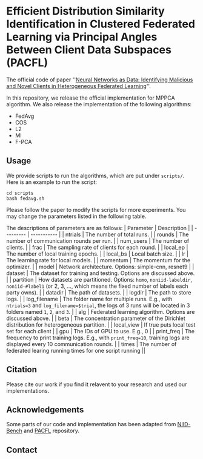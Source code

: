 # Efficient Distribution Similarity Identification in Clustered Federated Learning via Principal Angles Between Client Data Subspaces (PACFL)

The official code of
paper ''[Neural Networks as Data: Identifying Malicious and Novel Clients in Heterogeneous Federated Learning]()''.

In this repository, we release the official implementation for MPPCA algorithm. We also release the implementation of
the following algorithms:

* FedAvg
* COS
* L2
* MI
* F-PCA

## Usage

We provide scripts to run the algorithms, which are put under `scripts/`. Here is an example to run the script:

```
cd scripts
bash fedavg.sh
```

Please follow the paper to modify the scripts for more experiments. You may change the parameters listed in the
following table.

The descriptions of parameters are as follows:
| Parameter | Description | | --------- | ----------- | | ntrials | The number of total runs. | | rounds | The number of
communication rounds per run. | | num_users | The number of clients. | | frac | The sampling rate of clients for each
round. | | local_ep | The number of local training epochs. | | local_bs | Local batch size. | | lr | The learning rate
for local models. | | momentum | The momentum for the optimizer. | | model | Network architecture. Options: simple-cnn,
resnet9 | | dataset | The dataset for training and testing. Options are discussed above. | | partition | How datasets
are partitioned. Options: `homo`, `noniid-labeldir`, `noniid-#label1` (or 2, 3, ..., which means the fixed number of
labels each party owns). | | datadir | The path of datasets. | | logdir | The path to store logs. | | log_filename | The
folder name for multiple runs. E.g., with `ntrials=3` and `log_filename=$trial`, the logs of 3 runs will be located in 3
folders named `1`, `2`, and `3`. | | alg | Federated learning algorithm. Options are discussed above. | | beta | The
concentration parameter of the Dirichlet distribution for heterogeneous partition. | | local_view | If true puts local
test set for each client | | gpu | The IDs of GPU to use. E.g., 0 | | print_freq | The frequency to print training logs.
E.g., with `print_freq=10`, training logs are displayed every 10 communication rounds. | | times | The number of
federated learing running times for one script running ||

## Citation

Please cite our work if you find it relavent to your research and used our implementations.

## Acknowledgements

Some parts of our code and implementation has been adapted
from [NIID-Bench](https://github.com/Xtra-Computing/NIID-Bench) and [PACFL](https://github.com/MMorafah/PACFL)
repository.

## Contact 

